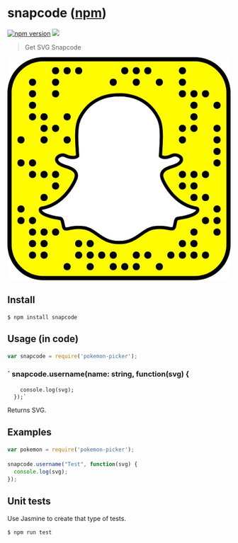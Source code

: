 # snapcode ([npm](https://www.npmjs.com/package/snapcode))

[![npm version](https://badge.fury.io/js/snapcode.svg)](https://badge.fury.io/js/snapcode)
![](https://img.shields.io/npm/dt/snapcode.svg)

> Get SVG Snapcode

![](./images/snapcode.jpg)

## Install

```
$ npm install snapcode
```
## Usage (in code)

```javascript
var snapcode = require('pokemon-picker');
```

### ` snapcode.username(name: string, function(svg) {
        console.log(svg);
      });`

Returns SVG.

## Examples

```javascript
var pokemon = require('pokemon-picker');

snapcode.username("Test", function(svg) {
  console.log(svg);
});
```

## Unit tests

Use Jasmine to create that type of tests.

```
$ npm run test
```
